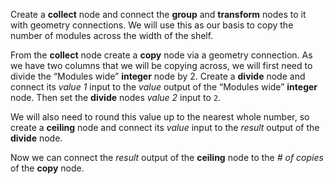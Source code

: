 Create a **collect** node and connect the **group** and **transform** nodes to it with geometry connections. We will use this as our basis to copy the number of modules across the width of the shelf.

From the **collect** node create a **copy** node via a geometry connection. As we have two columns that we will be copying across, we will first need to divide the “Modules wide” **integer** node by 2. Create a **divide** node and connect its _value 1_ input to the _value_ output of the “Modules wide” **integer** node. Then set the **divide** nodes _value 2_ input to `2`.

We will also need to round this value up to the nearest whole number, so create a **ceiling** node and connect its _value_ input to the _result_ output of the **divide** node.

Now we can connect the _result_ output of the **ceiling** node to the _# of copies_ of the **copy** node.